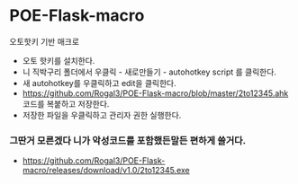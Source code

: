 # POE-Flask-macro
오토핫키 기반 매크로

* 오토 핫키를 설치한다.
* 니 직박구리 폴더에서 우클릭 - 새로만들기 - autohotkey script 를 클릭한다.
* 새 autohotkey를 우클릭하고 edit을 클릭한다.
* https://github.com/Rogal3/POE-Flask-macro/blob/master/2to12345.ahk 코드를 복붙하고 저장한다.
* 저장한 파일을 우클릭하고 관리자 권한 실행한다.




### 그딴거 모른겠다 니가 악성코드를 포함했든말든 편하게 쓸거다.

* https://github.com/Rogal3/POE-Flask-macro/releases/download/v1.0/2to12345.exe
